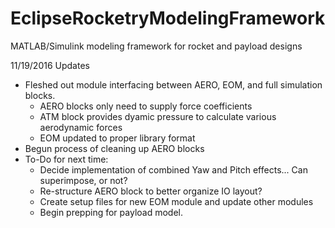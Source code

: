 # EclipseRocketryModelingFramework
MATLAB/Simulink modeling framework for rocket and payload designs

11/19/2016 Updates
- Fleshed out module interfacing between AERO, EOM, and full simulation blocks.
	- AERO blocks only need to supply force coefficients
	- ATM block provides dyamic pressure to calculate various aerodynamic forces
	- EOM updated to proper library format
- Begun process of cleaning up AERO blocks
- To-Do for next time:
	- Decide implementation of combined Yaw and Pitch effects... Can superimpose, or not?
	- Re-structure AERO block to better organize IO layout?
	- Create setup files for new EOM module and update other modules
	- Begin prepping for payload model.
	